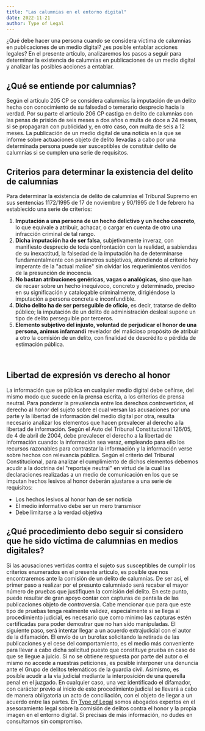 ```yaml
---
title: "Las calumnias en el entorno digital"
date: 2022-11-21
author: Type of Legal
---
```


¿Qué debe hacer una persona cuando se considera víctima de calumnias en publicaciones de un medio digital? ¿es posible entablar acciones legales? En el presente artículo, analizaremos los pasos a seguir para determinar la existencia de calumnias en publicaciones de un medio digital y analizar las posibles acciones a entablar.

**¿Qué se entiende por calumnias?**
-----------------------------------

Según el artículo 205 CP se considera calumnias la imputación de un delito hecha con conocimiento de su falsedad o temerario desprecio hacia la verdad. Por su parte el artículo 206 CP castiga en delito de calumnias con las penas de prisión de seis meses a dos años o multa de doce a 24 meses, si se propagaran con publicidad y, en otro caso, con multa de seis a 12 meses. La publicación de un medio digital de una noticia en la que se informe sobre actuaciones objeto de delito llevadas a cabo por una determinada persona puede ser susceptibles de constituir delito de calumnias si se cumplen una serie de requisitos.

**Criterios para determinar la existencia del delito de calumnias**
-------------------------------------------------------------------

Para determinar la existencia de delito de calumnias el Tribunal Supremo en sus sentencias 1172/1995 de 17 de noviembre y 90/1995 de 1 de febrero ha establecido una serie de criterios:

1.  **Imputación a una persona de un hecho delictivo y un hecho concreto**, lo que equivale a atribuir, achacar, o cargar en cuenta de otro una infracción criminal de tal rango.
2.  **Dicha imputación ha de ser falsa**, subjetivamente inveraz, con manifiesto desprecio de toda confrontación con la realidad, a sabiendas de su inexactitud, la falsedad de la imputación ha de determinarse fundamentalmente con parámetros subjetivos, atendiendo al criterio hoy imperante de la "actual malice" sin olvidar los requerimientos venidos de la presunción de inocencia.
3.  **No bastan atribuciones genéricas, vagas o analógicas,** sino que han de recaer sobre un hecho inequívoco, concreto y determinado, preciso en su significación y catalogable criminalmente, dirigiéndose la imputación a persona concreta e inconfundible.
4.  **Dicho delito ha de ser perseguible de oficio**, es decir, tratarse de delito público; la imputación de un delito de administración desleal supone un tipo de delito perseguible por terceros.
5.  **Elemento subjetivo del injusto, voluntad de perjudicar el honor de una persona, animus infamandi** revelador del malicioso propósito de atribuir a otro la comisión de un delito, con finalidad de descrédito o pérdida de estimación pública.

 

**Libertad de expresión vs derecho al honor**
---------------------------------------------

La información que se pública en cualquier medio digital debe ceñirse, del mismo modo que sucede en la prensa escrita, a los criterios de prensa neutral. Para ponderar la prevalencia entre los derechos controvertidos, el derecho al honor del sujeto sobre el cual versan las acusaciones por una parte y la libertad de información del medio digital por otra, resulta necesario analizar los elementos que hacen prevalecer al derecho a la libertad de información. Según el Auto del Tribunal Constitucional 126/05, de 4 de abril de 2004, debe prevalecer el derecho a la libertad de información cuando: la información sea veraz, empleando para ello los recursos razonables para contrastar la información y la información verse sobre hechos con relevancia pública. Según el criterio del Tribunal Constitucional, para analizar el cumplimiento de dichos elementos debemos acudir a la doctrina del "reportaje neutral" en virtud de la cual las declaraciones realizadas a un medio de comunicación en los que se imputan hechos lesivos al honor deberán ajustarse a una serie de requisitos:

*   Los hechos lesivos al honor han de ser noticia
*   El medio informativo debe ser un mero transmisor
*   Debe limitarse a la verdad objetiva

**¿Qué procedimiento debo seguir si considero que he sido víctima de calumnias en medios digitales?**
-----------------------------------------------------------------------------------------------------

Si las acusaciones vertidas contra el sujeto sus susceptibles de cumplir los criterios enumerados en el presente artículo, es posible que nos encontraremos ante la comisión de un delito de calumnias. De ser así, el primer paso a realizar por el presunto calumniado será recabar el mayor número de pruebas que justifiquen la comisión del delito. En este punto, puede resultar de gran apoyo contar con capturas de pantalla de las publicaciones objeto de controversia. Cabe mencionar que para que este tipo de pruebas tenga realmente validez, especialmente si se llega al procedimiento judicial, es necesario que como mínimo las capturas estén certificadas para poder demostrar que no han sido manipuladas. El siguiente paso, será intentar llegar a un acuerdo extrajudicial con el autor de la difamación. El envío de un burofax solicitando la retirada de las publicaciones y el cese del comportamiento, es el medio más conveniente para llevar a cabo dicha solicitud puesto que constituye prueba en caso de que se llegue a juicio. Si no se obtiene respuesta por parte del autor o el mismo no accede a nuestras peticiones, es posible interponer una denuncia ante el Grupo de delitos telemáticos de la guardia civil. Asimismo, es posible acudir a la vía judicial mediante la interposición de una querella penal en el juzgado. En cualquier caso, una vez identificado el difamador, con carácter previo al inicio de este procedimiento judicial se llevará a cabo de manera obligatoria un acto de conciliación, con el objeto de llegar a un acuerdo entre las partes. En [Type of Legal](https://typeoflegal.com/ "Type of Legal") somos abogados expertos en el asesoramiento legal sobre la comisión de delitos contra el honor y la propia imagen en el entorno digital. Si precisas de más información, no dudes en consultarnos sin compromiso.
